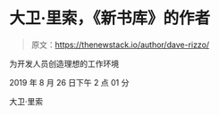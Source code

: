 # 大卫·里索，《新书库》的作者

> 原文：<https://thenewstack.io/author/dave-rizzo/>

为开发人员创造理想的工作环境

2019 年 8 月 26 日下午 2 点 01 分

大卫·里索